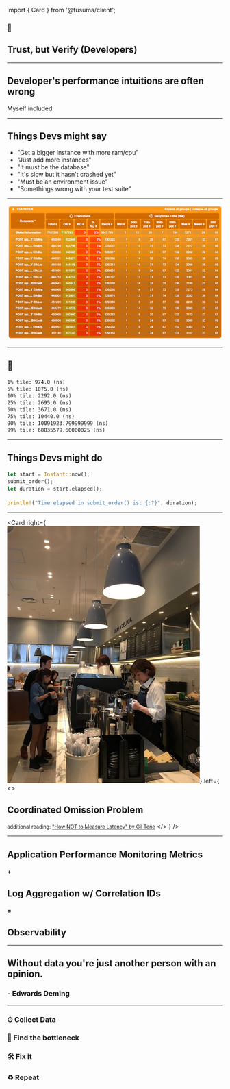 import { Card } from '@fusuma/client';

### 🛂
## Trust, but Verify (Developers)

--- 

## Developer's performance intuitions are often wrong

Myself included

---

## Things Devs might say

- "Get a bigger instance with more ram/cpu"
- "Just add more instances" 
- "It must be the database"
- "It's slow but it hasn't crashed yet"
- "Must be an environment issue"
- "Somethings wrong with your test suite"

--- 

<img src="../static/images/us-east-result.png" alt="Performance Test Result" />

---

## 🧐

```text
1% tile: 974.0 (ns)
5% tile: 1075.0 (ns)
10% tile: 2292.0 (ns)
25% tile: 2695.0 (ns)
50% tile: 3671.0 (ns)
75% tile: 10440.0 (ns)
90% tile: 10091923.799999999 (ns)
99% tile: 68835579.60000025 (ns)
```

---

## Things Devs might do

```rust
let start = Instant::now();
submit_order();
let duration = start.elapsed();

println!("Time elapsed in submit_order() is: {:?}", duration);
```

---
<!--note
- The coordinated omission problem makes something that is response time only measure service time, hiding the fact that things stalled.
-->
<Card
  right={<img src="../static/images/coffee_shop.jpg" alt="People Buying Coffee" />}
  left={
  <>
    <h2>Coordinated Omission Problem</h2>
    <p />
    <small>additional reading: <a href="https://www.youtube.com/watch?v=lJ8ydIuPFeU">"How NOT to Measure Latency" by Gil Tene</a></small>
  </>
  }
/>

---


## Application Performance Monitoring Metrics
#### +
## Log Aggregation w/ Correlation IDs
#### =
## Observability 


---

## Without data you're just another person with an opinion. 

### - Edwards Deming

--- 

### ⏱ Collect Data

### 🍾 Find the bottleneck

### 🛠 Fix it

### ♻ Repeat 

